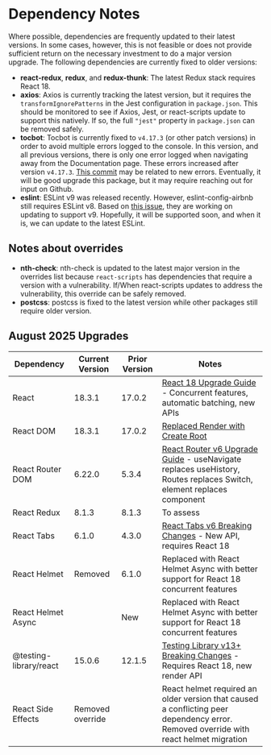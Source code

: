 # Dependency Notes

Where possible, dependencies are frequently updated to their latest versions.
In some cases, however, this is not feasible or does not provide sufficient
return on the necessary investment to do a major version upgrade. The following
dependencies are currently fixed to older versions:

- **react-redux**, **redux**, and **redux-thunk**: The latest Redux stack requires React 18.
- **axios**: Axios is currently tracking the latest version, but it requires the `transformIgnorePatterns` in the Jest configuration in `package.json`. This should be monitored to see if Axios, Jest, or react-scripts update to support this natively. If so, the full `"jest"` property in `package.json` can be removed safely.
- **tocbot**: Tocbot is currently fixed to `v4.17.3` (or other patch versions) in order to avoid multiple errors logged to the console. In this version, and all previous versions, there is only one error logged when navigating away from the Documentation page.
  These errors increased after version `v4.17.3`.
  [This commit](https://github.com/tscanlin/tocbot/commit/be66ad95284ebd21299a203d5479e12d85e34d62) may be related to new errors.
  Eventually, it will be good upgrade this package, but it may require reaching out for input on Github.
- **eslint**: ESLint v9 was released recently. However, eslint-config-airbnb still requires ESLint v8. Based on [this issue](https://github.com/airbnb/javascript/issues/2961), they are working on updating to support v9. Hopefully, it will be supported soon, and when it is, we can update to the latest ESLint.

## Notes about overrides

- **nth-check**: nth-check is updated to the latest major version in the overrides list because `react-scripts` has dependencies that require a version with a vulnerability.
  If/When react-scripts updates to address the vulnerability, this override can be safely removed.
- **postcss**: postcss is fixed to the latest version while other packages still require older version.

## August 2025 Upgrades

| Dependency             | Current Version  | Prior Version | Notes                                                                                                                                                               |
| ---------------------- | ---------------- | ------------- | ------------------------------------------------------------------------------------------------------------------------------------------------------------------- |
| React                  | 18.3.1           | 17.0.2        | [React 18 Upgrade Guide](https://react.dev/blog/2022/03/08/react-18-upgrade-guide) - Concurrent features, automatic batching, new APIs                              |
| React DOM              | 18.3.1           | 17.0.2        | [Replaced Render with Create Root](https://react.dev/blog/2022/03/08/react-18-upgrade-guide#updates-to-client-rendering-apis)                                       |
| React Router DOM       | 6.22.0           | 5.3.4         | [React Router v6 Upgrade Guide](https://reactrouter.com/en/main/upgrading/v5) - useNavigate replaces useHistory, Routes replaces Switch, element replaces component |
| React Redux            | 8.1.3            | 8.1.3         | To assess                                                                                                                                                           |
| React Tabs             | 6.1.0            | 4.3.0         | [React Tabs v6 Breaking Changes](https://github.com/reactjs/react-tabs/blob/master/CHANGELOG.md) - New API, requires React 18                                       |
| React Helmet           | Removed          | 6.1.0         | Replaced with React Helmet Async with better support for React 18 concurrent features                                                                               |
| React Helmet Async     |                  | New           | Replaced with React Helmet Async with better support for React 18 concurrent features                                                                               |
| @testing-library/react | 15.0.6           | 12.1.5        | [Testing Library v13+ Breaking Changes](https://github.com/testing-library/react-testing-library/blob/main/CHANGELOG.md) - Requires React 18, new render API        |
| React Side Effects     | Removed override |               | React helmet required an older version that caused a conflicting peer dependency error. Removed override with react helmet migration                                |

